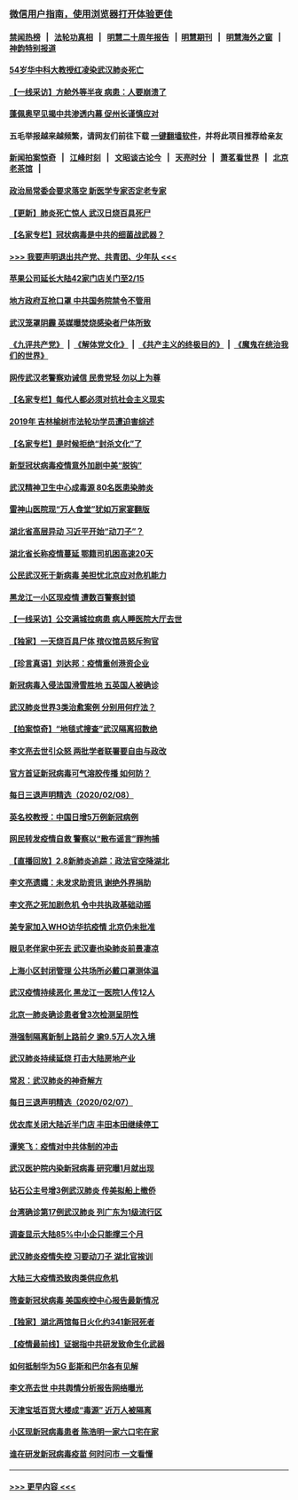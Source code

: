 ### [微信用户指南，使用浏览器打开体验更佳](https://github.com/gfw-breaker/banned-news1/blob/master/indexes/wechat-guide.md?t=0)
#### [禁闻热榜](热点新闻.md?t=0)  &nbsp;&nbsp;|&nbsp;&nbsp; [法轮功真相](https://github.com/gfw-breaker/truth/blob/master/README.md?t=0) &nbsp;&nbsp;|&nbsp;&nbsp; [明慧二十周年报告](https://github.com/gfw-breaker/mh-reports/blob/master/README.md?t=0) &nbsp;&nbsp;|&nbsp;&nbsp;[明慧期刊](https://github.com/gfw-breaker/mh-qikan) &nbsp;&nbsp;|&nbsp;&nbsp; [明慧海外之窗](https://github.com/gfw-breaker/mh-news/blob/master/README.md?t=0) &nbsp;&nbsp;|&nbsp;&nbsp; [神韵特别报道](https://github.com/gfw-breaker/mh-news/blob/master/shenyun.md?t=0)
#### [54岁华中科大教授红凌染武汉肺炎死亡](../pages/nsc413/n11854889.md?t=02091344) 
#### [【一线采访】方舱外等半夜 病患：人要崩溃了](../pages/nsc413/n11854786.md?t=02091344) 
#### [蓬佩奥罕见揭中共渗透内幕 促州长谨慎应对](../pages/nsc413/n11854685.md?t=02091344) 
#### 五毛举报越来越频繁，请网友们前往下载 [一键翻墙软件](https://github.com/gfw-breaker/ssr-accounts)，并将此项目推荐给亲友
#### [新闻拍案惊奇](https://github.com/gfw-breaker/banned-news1/blob/master/pages/link4.md) &nbsp;&nbsp;|&nbsp;&nbsp; [江峰时刻](https://github.com/gfw-breaker/banned-news1/blob/master/pages/link4.md) &nbsp;&nbsp;|&nbsp;&nbsp; [文昭谈古论今](https://github.com/gfw-breaker/banned-news1/blob/master/pages/link4.md) &nbsp;&nbsp;|&nbsp;&nbsp; [天亮时分](https://github.com/gfw-breaker/banned-news1/blob/master/pages/link4.md) &nbsp;&nbsp;|&nbsp;&nbsp; [萧茗看世界](https://github.com/gfw-breaker/banned-news1/blob/master/pages/link4.md) &nbsp;&nbsp;|&nbsp;&nbsp; [北京老茶馆](https://github.com/gfw-breaker/banned-news1/blob/master/pages/link4.md) &nbsp;&nbsp;|&nbsp;&nbsp; 
#### [政治局常委会要求落空 新医学专家否定老专家](../pages/nsc413/n11852540.md?t=02091344) 
#### [【更新】肺炎死亡惊人 武汉日烧百具死尸](../pages/nsc413/n11801312.md?t=02091344) 
#### [【名家专栏】冠状病毒是中共的细菌战武器？](../pages/nsc413/n11854546.md?t=02091344) 
#### [>>> 我要声明退出共产党、共青团、少年队 <<<](https://github.com/begood0513/goodnews/blob/master/quit/letter.md) 
#### [苹果公司延长大陆42家门店关门至2/15](../pages/nsc413/n11854605.md?t=02091344) 
#### [地方政府互抢口罩 中共国务院禁令不管用](../pages/nsc413/n11854459.md?t=02091344) 
#### [武汉笼罩阴霾 英媒曝焚烧感染者尸体所致](../pages/nsc413/n11854482.md?t=02091344) 
#### [《九评共产党》](https://github.com/begood0513/9ping.md/blob/master/README.md) &nbsp;|&nbsp; [《解体党文化》](../../../../jtdwh.md/blob/master/README.md)  &nbsp;|&nbsp; [《共产主义的终极目的》](../../../../gczydzjmd.md/blob/master/README.md) &nbsp;|&nbsp; [《魔鬼在统治我们的世界》](../../../../mgztzwmdsj.md/blob/master/README.md) 
#### [网传武汉老警察劝诫信 民贵党轻 勿以上为尊](../pages/nsc413/n11854494.md?t=02091344) 
#### [【名家专栏】每代人都必须对抗社会主义现实](../pages/nsc413/n11831412.md?t=02091344) 
#### [2019年 吉林榆树市法轮功学员遭迫害综述](../pages/nsc413/n11849574.md?t=02091344) 
#### [【名家专栏】是时候拒绝“封杀文化”了](../pages/nsc413/n11814093.md?t=02091344) 
#### [新型冠状病毒疫情意外加剧中美“脱钩”](../pages/nsc413/n11854475.md?t=02091344) 
#### [武汉精神卫生中心成毒源 80名医患染肺炎](../pages/nsc413/n11854415.md?t=02091344) 
#### [雷神山医院现“万人食堂”犹如万家宴翻版](../pages/nsc413/n11854454.md?t=02091344) 
#### [湖北省高层异动 习近平开始“动刀子”？](../pages/nsc413/n11854313.md?t=02091344) 
#### [湖北省长称疫情蔓延 鄂籍司机困高速20天](../pages/nsc413/n11854382.md?t=02091344) 
#### [公民武汉死于新病毒 美担忧北京应对危机能力](../pages/nsc413/n11854331.md?t=02091344) 
#### [黑龙江一小区现疫情 遭数百警察封锁](../pages/nsc413/n11854347.md?t=02091344) 
#### [【一线采访】公交满城拉病患 病人睡医院大厅去世](../pages/nsc413/n11854322.md?t=02091344) 
#### [【独家】一天烧百具尸体 殡仪馆员怒斥狗官](../pages/nsc413/n11853323.md?t=02091344) 
#### [【珍言真语】刘达邦：疫情重创港资企业](../pages/nsc413/n11854274.md?t=02091344) 
#### [新冠病毒入侵法国滑雪胜地 五英国人被确诊](../pages/nsc413/n11854307.md?t=02091344) 
#### [武汉肺炎世界3类治愈案例 分别用何疗法？](../pages/nsc413/n11854231.md?t=02091344) 
#### [【拍案惊奇】“地毯式搜查”武汉隔离招数绝](../pages/nsc413/n11853334.md?t=02091344) 
#### [李文亮去世引众怒 两批学者联署要自由与政改](../pages/nsc413/n11854100.md?t=02091344) 
#### [官方首证新冠病毒可气溶胶传播 如何防？](../pages/nsc413/n11854210.md?t=02091344) 
#### [每日三退声明精选（2020/02/08）](../pages/nsc413/n11854227.md?t=02091344) 
#### [英名校教授：中国日增5万例新冠病例](../pages/nsc413/n11854174.md?t=02091344) 
#### [网民转发疫情自救 警察以“散布谣言”罪拘捕](../pages/nsc413/n11854110.md?t=02091344) 
#### [【直播回放】2.8新肺炎追踪：政法官空降湖北](../pages/nsc413/n11854028.md?t=02091344) 
#### [李文亮遗孀：未发求助资讯 谢绝外界捐助](../pages/nsc413/n11854067.md?t=02091344) 
#### [李文亮之死加剧危机 令中共执政基础动摇](../pages/nsc413/n11854003.md?t=02091344) 
#### [美专家加入WHO访华抗疫情 北京仍未批准](../pages/nsc413/n11854043.md?t=02091344) 
#### [眼见老伴家中死去 武汉妻也染肺炎前景凄凉](../pages/nsc413/n11854040.md?t=02091344) 
#### [上海小区封闭管理 公共场所必戴口罩测体温](../pages/nsc413/n11853846.md?t=02091344) 
#### [武汉疫情持续恶化 黑龙江一医院1人传12人](../pages/nsc413/n11853839.md?t=02091344) 
#### [北京一肺炎确诊患者曾3次检测呈阴性](../pages/nsc413/n11853772.md?t=02091344) 
#### [港强制隔离新制上路前夕 逾9.5万人次入境](../pages/nsc413/n11853708.md?t=02091344) 
#### [武汉肺炎持续延烧 打击大陆房地产业](../pages/nsc413/n11853405.md?t=02091344) 
#### [常忍：武汉肺炎的神奇解方](../pages/nsc413/n11853413.md?t=02091344) 
#### [每日三退声明精选（2020/02/07）](../pages/nsc413/n11853462.md?t=02091344) 
#### [优衣库关闭大陆近半门店 丰田本田继续停工](../pages/nsc413/n11853213.md?t=02091344) 
#### [谭笑飞：疫情对中共体制的冲击](../pages/nsc413/n11853341.md?t=02091344) 
#### [武汉医护院内染新冠病毒 研究曝1月就出现](../pages/nsc413/n11852928.md?t=02091344) 
#### [钻石公主号增3例武汉肺炎 传美拟船上撤侨](../pages/nsc413/n11853240.md?t=02091344) 
#### [台湾确诊第17例武汉肺炎 列广东为1级流行区](../pages/nsc413/n11853182.md?t=02091344) 
#### [调查显示大陆85%中小企只能撑三个月](../pages/nsc413/n11853086.md?t=02091344) 
#### [武汉肺炎疫情失控 习要动刀子 湖北官挨训](../pages/nsc413/n11851103.md?t=02091344) 
#### [大陆三大疫情恐致肉类供应危机](../pages/nsc413/n11852769.md?t=02091344) 
#### [筛查新冠状病毒 美国疾控中心报告最新情况](../pages/nsc413/n11853070.md?t=02091344) 
#### [【独家】湖北两馆每日火化约341新冠死者](../pages/nsc413/n11845444.md?t=02091344) 
#### [【疫情最前线】证据指中共研发致命生化武器](../pages/nsc413/n11853087.md?t=02091344) 
#### [如何抵制华为5G 彭斯和巴尔各有见解](../pages/nsc413/n11852535.md?t=02091344) 
#### [李文亮去世 中共舆情分析报告网络曝光](../pages/nsc413/n11852868.md?t=02091344) 
#### [天津宝坻百货大楼成“毒源” 近万人被隔离](../pages/nsc413/n11852839.md?t=02091344) 
#### [小区现新冠病毒患者 陈浩明一家六口宅在家](../pages/nsc413/n11852799.md?t=02091344) 
#### [谁在研发新冠病毒疫苗 何时问市 一文看懂](../pages/nsc413/n11852840.md?t=02091344) 

----
#### [ >>> 更早内容 <<< ](../indexes/nsc413-earlier.md)
